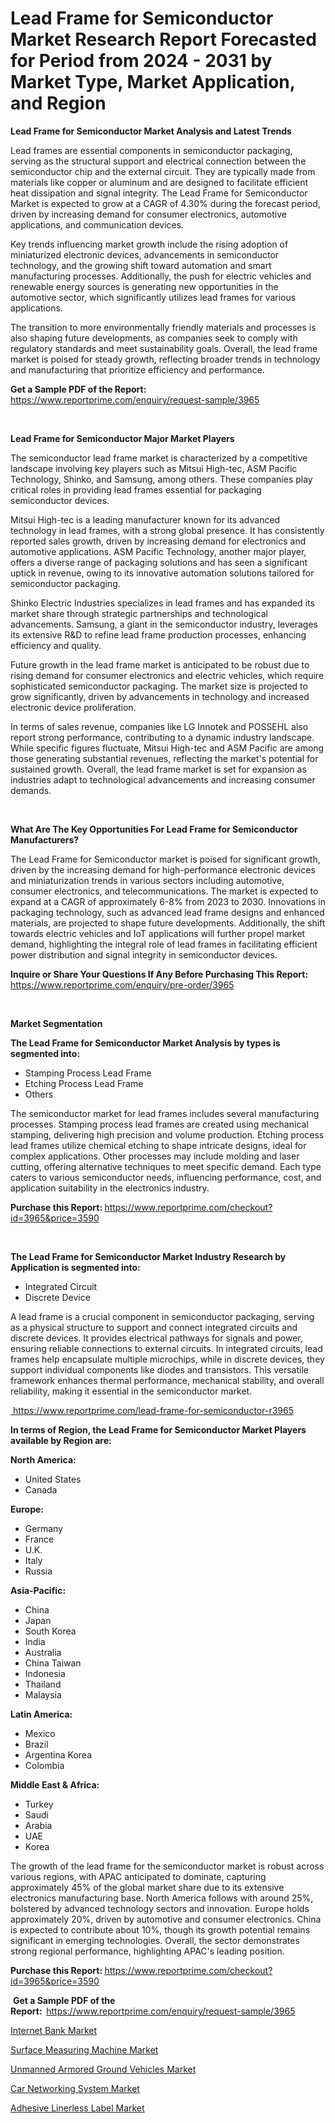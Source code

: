 <p><h1>Lead Frame for Semiconductor Market Research Report Forecasted for Period from 2024 -  2031 by Market Type, Market Application, and Region</h1></p><p><strong>Lead Frame for Semiconductor Market Analysis and Latest Trends</strong></p>
<p><p>Lead frames are essential components in semiconductor packaging, serving as the structural support and electrical connection between the semiconductor chip and the external circuit. They are typically made from materials like copper or aluminum and are designed to facilitate efficient heat dissipation and signal integrity. The Lead Frame for Semiconductor Market is expected to grow at a CAGR of 4.30% during the forecast period, driven by increasing demand for consumer electronics, automotive applications, and communication devices.</p><p>Key trends influencing market growth include the rising adoption of miniaturized electronic devices, advancements in semiconductor technology, and the growing shift toward automation and smart manufacturing processes. Additionally, the push for electric vehicles and renewable energy sources is generating new opportunities in the automotive sector, which significantly utilizes lead frames for various applications. </p><p>The transition to more environmentally friendly materials and processes is also shaping future developments, as companies seek to comply with regulatory standards and meet sustainability goals. Overall, the lead frame market is poised for steady growth, reflecting broader trends in technology and manufacturing that prioritize efficiency and performance.</p></p>
<p><strong>Get a Sample PDF of the Report:&nbsp;</strong> <a href="https://www.reportprime.com/enquiry/request-sample/3965">https://www.reportprime.com/enquiry/request-sample/3965</a></p>
<p>&nbsp;</p>
<p><strong>Lead Frame for Semiconductor Major Market Players</strong></p>
<p><p>The semiconductor lead frame market is characterized by a competitive landscape involving key players such as Mitsui High-tec, ASM Pacific Technology, Shinko, and Samsung, among others. These companies play critical roles in providing lead frames essential for packaging semiconductor devices.</p><p>Mitsui High-tec is a leading manufacturer known for its advanced technology in lead frames, with a strong global presence. It has consistently reported sales growth, driven by increasing demand for electronics and automotive applications. ASM Pacific Technology, another major player, offers a diverse range of packaging solutions and has seen a significant uptick in revenue, owing to its innovative automation solutions tailored for semiconductor packaging.</p><p>Shinko Electric Industries specializes in lead frames and has expanded its market share through strategic partnerships and technological advancements. Samsung, a giant in the semiconductor industry, leverages its extensive R&D to refine lead frame production processes, enhancing efficiency and quality.</p><p>Future growth in the lead frame market is anticipated to be robust due to rising demand for consumer electronics and electric vehicles, which require sophisticated semiconductor packaging. The market size is projected to grow significantly, driven by advancements in technology and increased electronic device proliferation.</p><p>In terms of sales revenue, companies like LG Innotek and POSSEHL also report strong performance, contributing to a dynamic industry landscape. While specific figures fluctuate, Mitsui High-tec and ASM Pacific are among those generating substantial revenues, reflecting the market's potential for sustained growth. Overall, the lead frame market is set for expansion as industries adapt to technological advancements and increasing consumer demands.</p></p>
<p>&nbsp;</p>
<p><strong>What Are The Key Opportunities For Lead Frame for Semiconductor Manufacturers?</strong></p>
<p><p>The Lead Frame for Semiconductor market is poised for significant growth, driven by the increasing demand for high-performance electronic devices and miniaturization trends in various sectors including automotive, consumer electronics, and telecommunications. The market is expected to expand at a CAGR of approximately 6-8% from 2023 to 2030. Innovations in packaging technology, such as advanced lead frame designs and enhanced materials, are projected to shape future developments. Additionally, the shift towards electric vehicles and IoT applications will further propel market demand, highlighting the integral role of lead frames in facilitating efficient power distribution and signal integrity in semiconductor devices.</p></p>
<p><strong>Inquire or Share Your Questions If Any Before Purchasing This Report:</strong> <a href="https://www.reportprime.com/enquiry/pre-order/3965">https://www.reportprime.com/enquiry/pre-order/3965</a></p>
<p>&nbsp;</p>
<p><strong>Market Segmentation</strong></p>
<p><strong>The Lead Frame for Semiconductor Market Analysis by types is segmented into:</strong></p>
<p><ul><li>Stamping Process Lead Frame</li><li>Etching Process Lead Frame</li><li>Others</li></ul></p>
<p><p>The semiconductor market for lead frames includes several manufacturing processes. Stamping process lead frames are created using mechanical stamping, delivering high precision and volume production. Etching process lead frames utilize chemical etching to shape intricate designs, ideal for complex applications. Other processes may include molding and laser cutting, offering alternative techniques to meet specific demand. Each type caters to various semiconductor needs, influencing performance, cost, and application suitability in the electronics industry.</p></p>
<p><strong>Purchase this Report:&nbsp;</strong><a href="https://www.reportprime.com/checkout?id=3965&price=3590">https://www.reportprime.com/checkout?id=3965&price=3590</a></p>
<p>&nbsp;</p>
<p><strong>The Lead Frame for Semiconductor Market Industry Research by Application is segmented into:</strong></p>
<p><ul><li>Integrated Circuit</li><li>Discrete Device</li></ul></p>
<p><p>A lead frame is a crucial component in semiconductor packaging, serving as a physical structure to support and connect integrated circuits and discrete devices. It provides electrical pathways for signals and power, ensuring reliable connections to external circuits. In integrated circuits, lead frames help encapsulate multiple microchips, while in discrete devices, they support individual components like diodes and transistors. This versatile framework enhances thermal performance, mechanical stability, and overall reliability, making it essential in the semiconductor market.</p></p>
<p><a href="https://www.reportprime.com/lead-frame-for-semiconductor-r3965">&nbsp;https://www.reportprime.com/lead-frame-for-semiconductor-r3965</a></p>
<p><strong>In terms of Region, the Lead Frame for Semiconductor Market Players available by Region are:</strong></p>
<p>
    <p> <strong> North America: </strong>
        <ul>
            <li>United States</li>
            <li>Canada</li>
        </ul>
        </p> 
    <p> <strong> Europe: </strong>
        <ul>
            <li>Germany</li>
            <li>France</li>
            <li>U.K.</li>
            <li>Italy</li>
            <li>Russia</li>
        </ul>
        </p> 
    <p> <strong> Asia-Pacific: </strong>
        <ul>
            <li>China</li>
            <li>Japan</li>
            <li>South Korea</li>
            <li>India</li>
            <li>Australia</li>
            <li>China Taiwan</li>
            <li>Indonesia</li>
            <li>Thailand</li>
            <li>Malaysia</li>
        </ul>
        </p> 
    <p> <strong> Latin America: </strong>
        <ul>
            <li>Mexico</li>
            <li>Brazil</li>
            <li>Argentina Korea</li>
            <li>Colombia</li>
        </ul>
        </p> 
    <p> <strong> Middle East & Africa: </strong>
        <ul>
            <li>Turkey</li>
            <li>Saudi</li>
            <li>Arabia</li>
            <li>UAE</li>
            <li>Korea</li>
        </ul>
    </p>
    </p>
<p><p>The growth of the lead frame for the semiconductor market is robust across various regions, with APAC anticipated to dominate, capturing approximately 45% of the global market share due to its extensive electronics manufacturing base. North America follows with around 25%, bolstered by advanced technology sectors and innovation. Europe holds approximately 20%, driven by automotive and consumer electronics. China is expected to contribute about 10%, though its growth potential remains significant in emerging technologies. Overall, the sector demonstrates strong regional performance, highlighting APAC's leading position.</p></p>
<p><strong>Purchase this Report: </strong><a href="https://www.reportprime.com/checkout?id=3965&price=3590">https://www.reportprime.com/checkout?id=3965&price=3590</a></p>
<p>&nbsp;<strong>Get a Sample PDF of the Report:&nbsp;&nbsp;</strong><a href="https://www.reportprime.com/enquiry/request-sample/3965">https://www.reportprime.com/enquiry/request-sample/3965</a></p>
<p><strong></strong></p>
<p><p><a href="https://www.linkedin.com/pulse/what-growth-opportunities-challenges-internet-bank-market-cuqae?trackingId=T6be95d2RsK%2BA2x61uvqag%3D%3D">Internet Bank Market</a></p><p><a href="https://www.linkedin.com/pulse/surface-measuring-machine-market-research-report-forecast-growth-qbl5c?trackingId=Fj83oQYgTbO3oy6J3AAPWg%3D%3D">Surface Measuring Machine Market</a></p><p><a href="https://issuu.com/reportprime-2/docs/unmanned-armored-ground-vehicles-ma_b4318dd68907b4">Unmanned Armored Ground Vehicles Market</a></p><p><a href="https://www.linkedin.com/pulse/car-networking-system-market-global-regional-analysis-2024-2031-pv8ce?trackingId=in6nwzo%2BR12OuKoCSFpUEw%3D%3D">Car Networking System Market</a></p><p><a href="https://issuu.com/reportprime-2/docs/adhesive-linerless-label-market-siz_fb73110203885b">Adhesive Linerless Label Market</a></p></p>
